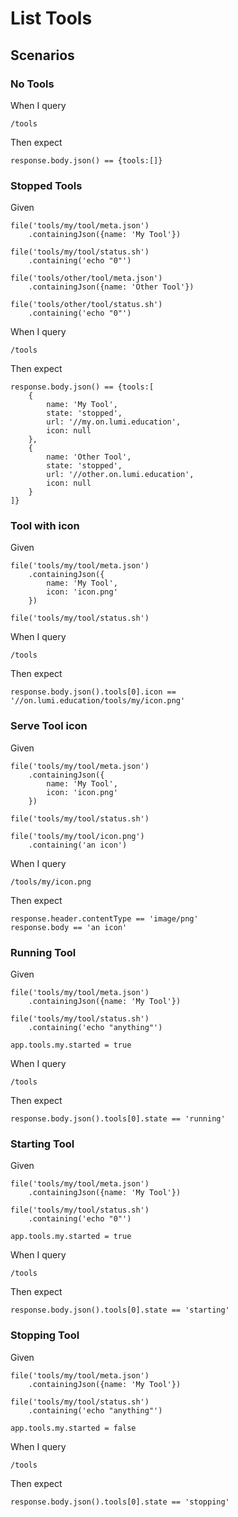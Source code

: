 # List Tools

## Scenarios

### No Tools

When I query

    /tools

Then expect

    response.body.json() == {tools:[]}

### Stopped Tools

Given 

    file('tools/my/tool/meta.json')
        .containingJson({name: 'My Tool'})

    file('tools/my/tool/status.sh')
        .containing('echo "0"')

    file('tools/other/tool/meta.json')
        .containingJson({name: 'Other Tool'})

    file('tools/other/tool/status.sh')
        .containing('echo "0"')

When I query

    /tools

Then expect

    response.body.json() == {tools:[
        {
            name: 'My Tool',
            state: 'stopped',
            url: '//my.on.lumi.education',
            icon: null
        },
        {
            name: 'Other Tool',
            state: 'stopped',
            url: '//other.on.lumi.education',
            icon: null
        }
    ]}

### Tool with icon

Given 

    file('tools/my/tool/meta.json')
        .containingJson({
            name: 'My Tool',
            icon: 'icon.png'
        })

    file('tools/my/tool/status.sh')

When I query

    /tools

Then expect

    response.body.json().tools[0].icon == '//on.lumi.education/tools/my/icon.png'

### Serve Tool icon

Given 

    file('tools/my/tool/meta.json')
        .containingJson({
            name: 'My Tool',
            icon: 'icon.png'
        })

    file('tools/my/tool/status.sh')

    file('tools/my/tool/icon.png')
        .containing('an icon')

When I query

    /tools/my/icon.png

Then expect

    response.header.contentType == 'image/png'
    response.body == 'an icon'

### Running Tool

Given 

    file('tools/my/tool/meta.json')
        .containingJson({name: 'My Tool'})

    file('tools/my/tool/status.sh')
        .containing('echo "anything"')

    app.tools.my.started = true

When I query

    /tools

Then expect

    response.body.json().tools[0].state == 'running'

### Starting Tool

Given 

    file('tools/my/tool/meta.json')
        .containingJson({name: 'My Tool'})

    file('tools/my/tool/status.sh')
        .containing('echo "0"')

    app.tools.my.started = true

When I query

    /tools

Then expect

    response.body.json().tools[0].state == 'starting'

### Stopping Tool

Given 

    file('tools/my/tool/meta.json')
        .containingJson({name: 'My Tool'})

    file('tools/my/tool/status.sh')
        .containing('echo "anything"')

    app.tools.my.started = false

When I query

    /tools

Then expect

    response.body.json().tools[0].state == 'stopping'